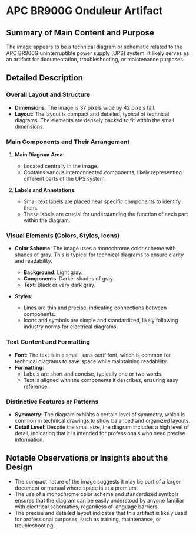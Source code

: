 # APC BR900G Onduleur Artifact

## Summary of Main Content and Purpose
The image appears to be a technical diagram or schematic related to the APC BR900G uninterruptible power supply (UPS) system. It likely serves as an artifact for documentation, troubleshooting, or maintenance purposes.

## Detailed Description

### Overall Layout and Structure
- **Dimensions**: The image is 37 pixels wide by 42 pixels tall.
- **Layout**: The layout is compact and detailed, typical of technical diagrams. The elements are densely packed to fit within the small dimensions.

### Main Components and Their Arrangement
1. **Main Diagram Area**:
   - Located centrally in the image.
   - Contains various interconnected components, likely representing different parts of the UPS system.

2. **Labels and Annotations**:
   - Small text labels are placed near specific components to identify them.
   - These labels are crucial for understanding the function of each part within the diagram.

### Visual Elements (Colors, Styles, Icons)
- **Color Scheme**: The image uses a monochrome color scheme with shades of gray. This is typical for technical diagrams to ensure clarity and readability.
  - **Background**: Light gray.
  - **Components**: Darker shades of gray.
  - **Text**: Black or very dark gray.

- **Styles**:
  - Lines are thin and precise, indicating connections between components.
  - Icons and symbols are simple and standardized, likely following industry norms for electrical diagrams.

### Text Content and Formatting
- **Font**: The text is in a small, sans-serif font, which is common for technical diagrams to save space while maintaining readability.
- **Formatting**:
  - Labels are short and concise, typically one or two words.
  - Text is aligned with the components it describes, ensuring easy reference.

### Distinctive Features or Patterns
- **Symmetry**: The diagram exhibits a certain level of symmetry, which is common in technical drawings to show balanced and organized layouts.
- **Detail Level**: Despite the small size, the diagram includes a high level of detail, indicating that it is intended for professionals who need precise information.

## Notable Observations or Insights about the Design
- The compact nature of the image suggests it may be part of a larger document or manual where space is at a premium.
- The use of a monochrome color scheme and standardized symbols ensures that the diagram can be easily understood by anyone familiar with electrical schematics, regardless of language barriers.
- The precise and detailed layout indicates that this artifact is likely used for professional purposes, such as training, maintenance, or troubleshooting.
